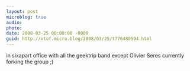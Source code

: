 ```yaml
---
layout: post
microblog: true
audio: 
photo: 
date: 2008-03-25 00:00:00 -0000
guid: http://xtof.micro.blog/2008/03/25/t776480504.html
---
```

in sixapart office with all the geektrip band except Olivier Seres currently forking the group ;)
